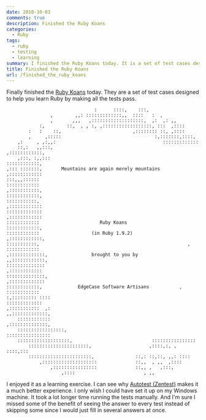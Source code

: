 ```yaml
---
date: 2010-10-03
comments: true
description: Finished the Ruby Koans
categories:
  - Ruby
tags:
  - ruby
  - testing
  - learning
summary: I finished the Ruby Koans today. It is a set of test cases designed to help you learn Ruby by making all the tests pass.
title: Finished the Ruby Koans
url: /finished_the_ruby_koans
---
```


Finally finished the [Ruby Koans](http://github.com/edgecase/ruby_koans) today. They are a set of test cases designed to help you learn Ruby by making all the tests pass.

                                    :      ::::,    :::,
                    ,        ,,: :::::::::::::,,  ::::   :  ,
                    ,       ,,,   ,:::::::::::::::::::,  ,:  ,: ,,
                :,        ::,  , , :, ,::::::::::::::::::, :::  ,::::
            :   :    ::,                          ,:::::::: ::, ,::::
            ,     ,:::::                                  :,:::::::,::::,
        ,:     , ,:,,:                                       :::::::::::::
        ::,:   ,,:::,                                           ,::::::::::::,
        ,:::, :,,:::                                               ::::::::::::,
    ,::: :::::::,       Mountains are again merely mountains     ,::::::::::::
    :::,,,::::::                                                   ::::::::::::
    ,:::::::::::,                                                    ::::::::::::,
    :::::::::::,                                                     ,::::::::::::
    :::::::::::::                                                     ,::::::::::::
    ::::::::::::                      Ruby Koans                       ::::::::::::,
    ::::::::::::                   (in Ruby 1.9.2)                    ,::::::::::::,
    :::::::::::,                                                      , ::::::::::::
    ,:::::::::::::,                brought to you by                 ,,::::::::::::,
    ::::::::::::::                                                    ,::::::::::::
    ::::::::::::::,                                                 ,:::::::::::::
    ::::::::::::,             EdgeCase Software Artisans           , ::::::::::::
    :,::::::::: ::::                                               :::::::::::::
    ,:::::::::::  ,:                                          ,,:::::::::::::,
        ::::::::::::                                           ,::::::::::::::,
        :::::::::::::::::,                                  ::::::::::::::::
        :::::::::::::::::::,                             ::::::::::::::::
            ::::::::::::::::::::::,                     ,::::,:, , ::::,:::
            :::::::::::::::::::::::,               ::,: ::,::, ,,: ::::
                ,::::::::::::::::::::              ::,,  , ,,  ,::::
                    ,::::::::::::::::              ::,, ,   ,:::,
                        ,::::                         , ,,

I enjoyed it as a learning exercise. I can see why [Autotest (Zentest)](http://rubyforge.org/projects/zentest) makes it a much better experience. I only wish I could have set it up on my Windows machine. It took a lot longer time running the tests manually. And I'm sure I missed some of the benefit of seeing the answer to every test instead of skipping some since I would just fill in several answers at once.
